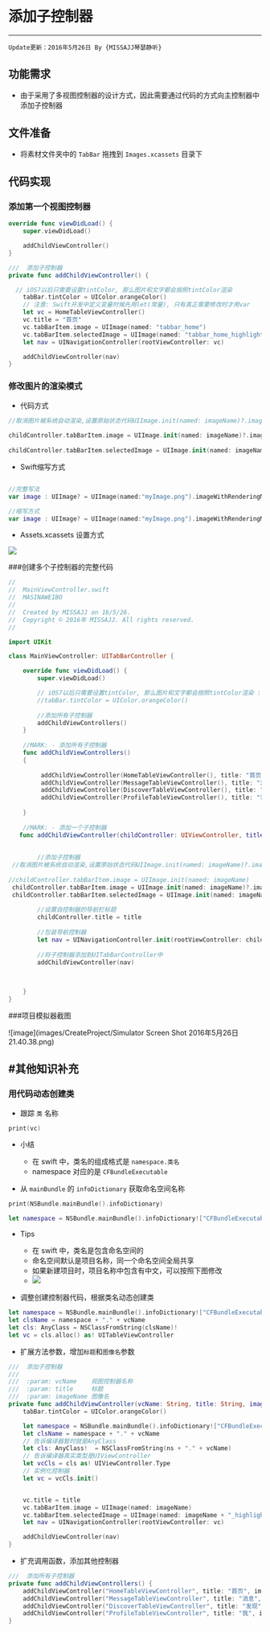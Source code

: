 # 添加子控制器
---
```objc
Update更新：2016年5月26日 By {MISSAJJ琴瑟静听} 
```
## 功能需求

* 由于采用了多视图控制器的设计方式，因此需要通过代码的方式向主控制器中添加子控制器

## 文件准备

* 将素材文件夹中的 `TabBar` 拖拽到 `Images.xcassets` 目录下

## 代码实现

### 添加第一个视图控制器

```swift
override func viewDidLoad() {
    super.viewDidLoad()

    addChildViewController()
}

///  添加子控制器
private func addChildViewController() {

  // iOS7以后只需要设置tintColor, 那么图片和文字都会按照tintColor渲染
    tabBar.tintColor = UIColor.orangeColor()
    // 注意: Swift开发中定义变量时候先用let(常量), 只有真正需要修改时才用var
    let vc = HomeTableViewController()
    vc.title = "首页"
    vc.tabBarItem.image = UIImage(named: "tabbar_home")
    vc.tabBarItem.selectedImage = UIImage(named: "tabbar_home_highlighted")
    let nav = UINavigationController(rootViewController: vc)

    addChildViewController(nav)
}
```

### 修改图片的渲染模式

  - 代码方式

```Swift 
//取消图片被系统自动渲染,设置原始状态代码UIImage.init(named: imageName)?.imageWithRenderingMode(.AlwaysOriginal)
 
childController.tabBarItem.image = UIImage.init(named: imageName)?.imageWithRenderingMode(.AlwaysOriginal)
 
childController.tabBarItem.selectedImage = UIImage.init(named: imageName + "_highlighted")?.imageWithRenderingMode(.AlwaysOriginal)


```
  - Swift缩写方式


```Swift

//完整写法
var image : UIImage? = UIImage(named:"myImage.png").imageWithRenderingMode(UIImageRenderingMode.AlwaysOriginal)

//缩写方式
var image : UIImage? = UIImage(named:"myImage.png").imageWithRenderingMode(.AlwaysOriginal)
```
  - Assets.xcassets 设置方式

![](./images/CreateProject/修改图片渲染模式.png)


###创建多个子控制器的完整代码
```Swift
//
//  MainViewController.swift
//  MASINAWEIBO
//
//  Created by MISSAJJ on 16/5/26.
//  Copyright © 2016年 MISSAJJ. All rights reserved.
//

import UIKit

class MainViewController: UITabBarController {

    override func viewDidLoad() {
        super.viewDidLoad()

        // iOS7以后只需要设置tintColor, 那么图片和文字都会按照tintColor渲染 : 如果使用了使用原始图片,那就不需要设置 tintcolor
        //tabBar.tintColor = UIColor.orangeColor()
        
        //添加所有子控制器
        addChildViewControllers()
    }
    
    //MARK: - 添加所有子控制器
    func addChildViewControllers()
    {
     
         addChildViewController(HomeTableViewController(), title: "首页", imageName: "tabbar_home")
         addChildViewController(MessageTableViewController(), title: "消息", imageName: "tabbar_message_center")
         addChildViewController(DiscoverTableViewController(), title: "发现", imageName: "tabbar_discover")
         addChildViewController(ProfileTableViewController(), title: "我", imageName: "tabbar_profile")
       
    }
    
    //MARK: - 添加一个子控制器
   func addChildViewController(childController: UIViewController, title: String, imageName: String) {
    
    
        //添加子控制器
 //取消图片被系统自动渲染,设置原始状态代码UIImage.init(named: imageName)?.imageWithRenderingMode(.AlwaysOriginal)
 
//childController.tabBarItem.image = UIImage.init(named: imageName)
 childController.tabBarItem.image = UIImage.init(named: imageName)?.imageWithRenderingMode(.AlwaysOriginal)
 childController.tabBarItem.selectedImage = UIImage.init(named: imageName + "_highlighted")?.imageWithRenderingMode(.AlwaysOriginal)
    
        //设置自控制器的导航栏标题
        childController.title = title
    
        //包装导航控制器
        let nav = UINavigationController.init(rootViewController: childController)
    
        //将子控制器添加到UITabBarController中
        addChildViewController(nav)

        
        
    }
}

```

###项目模拟器截图

![image](images/CreateProject/Simulator Screen Shot 2016年5月26日 21.40.38.png)


#其他知识补充
---
### 用代码动态创建类

* 跟踪 `类` 名称

```swift
print(vc)
```

* 小结
    * 在 swift 中，类名的组成格式是 `namespace.类名`
    * namespace 对应的是 `CFBundleExecutable`

* 从 `mainBundle` 的 `infoDictionary` 获取命名空间名称

```swift
print(NSBundle.mainBundle().infoDictionary)

let namespace = NSBundle.mainBundle().infoDictionary!["CFBundleExecutable"] as! String
```

* Tips
    + 在 swift 中，类名是包含命名空间的
    + 命名空间默认是项目名称，同一个命名空间全局共享
    + 如果新建项目时，项目名称中包含有中文，可以按照下图修改
    + ![](./images/未登录界面截图/命名空间.jpg)


* 调整创建控制器代码，根据类名动态创建类

```swift
let namespace = NSBundle.mainBundle().infoDictionary!["CFBundleExecutable"] as! String
let clsName = namespace + "." + vcName
let cls: AnyClass = NSClassFromString(clsName)!
let vc = cls.alloc() as! UITableViewController
```

* 扩展方法参数，增加`标题`和`图像名`参数

```swift
///  添加子控制器
///
///  :param: vcName    视图控制器名称
///  :param: title     标题
///  :param: imageName 图像名
private func addChildViewController(vcName: String, title: String, imageName: String) {
    tabBar.tintColor = UIColor.orangeColor()

    let namespace = NSBundle.mainBundle().infoDictionary!["CFBundleExecutable"] as! String
    let clsName = namespace + "." + vcName
    // 告诉编译器暂时就是AnyClass
    let cls: AnyClass!  = NSClassFromString(ns + "." + vcName)
    // 告诉编译器真实类型是UIViewController
    let vcCls = cls as! UIViewController.Type
    // 实例化控制器
    let vc = vcCls.init()


    vc.title = title
    vc.tabBarItem.image = UIImage(named: imageName)
    vc.tabBarItem.selectedImage = UIImage(named: imageName + "_highlighted")
    let nav = UINavigationController(rootViewController: vc)

    addChildViewController(nav)
}
```

* 扩充调用函数，添加其他控制器

```swift
///  添加所有子控制器
private func addChildViewControllers() {
    addChildViewController("HomeTableViewController", title: "首页", imageName: "tabbar_home")
    addChildViewController("MessageTableViewController", title: "消息", imageName: "tabbar_message_center")
    addChildViewController("DiscoverTableViewController", title: "发现", imageName: "tabbar_discover")
    addChildViewController("ProfileTableViewController", title: "我", imageName: "tabbar_profile")
}
```

